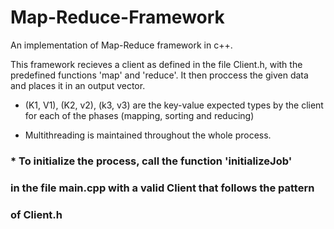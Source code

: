# Map-Reduce-Framework
An implementation of Map-Reduce framework in c++.

This framework recieves a client as defined in the file Client.h, 
with the predefined 
functions 'map' and 'reduce'. It then proccess the given data 
and places it in an output vector. 

* (K1, V1), (K2, v2), (k3, v3) are the key-value expected types by the client for
  each of the phases (mapping, sorting and reducing)

* Multithreading is maintained throughout the whole process. 
### * To initialize the process, call the function 'initializeJob' 
###   in the file main.cpp with a valid Client that follows the pattern 
###   of Client.h



